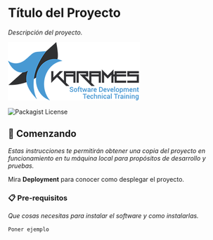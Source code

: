 # Título del Proyecto

_Descripción del proyecto._

![Imagen del curso](img/logo-karames.png)

![Packagist License](https://img.shields.io/packagist/l/karames/curso-markdown-master)

## 🚀 Comenzando

_Estas instrucciones te permitirán obtener una copia del proyecto en funcionamiento en tu máquina local para propósitos de desarrollo y pruebas._

Mira **Deployment** para conocer como desplegar el proyecto.

### 📋 Pre-requisitos

_Que cosas necesitas para instalar el software y como instalarlas._

```text
Poner ejemplo
```
